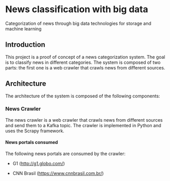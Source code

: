 # News classification with big data

Categorization of news through big data technologies for storage and machine learning

## Introduction

This project is a proof of concept of a news categorization system. The goal is to classify news in different categories. The system is composed of two parts: the first one is a web crawler that crawls news from different sources.

## Architecture

The architecture of the system is composed of the following components:

### News Crawler

The news crawler is a web crawler that crawls news from different sources and send them to a Kafka topic. The crawler is implemented in Python and uses the Scrapy framework.

#### News portals consumed

The following news portals are consumed by the crawler:

* G1 (http://g1.globo.com/)

* CNN Brasil (https://www.cnnbrasil.com.br/)
